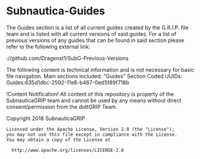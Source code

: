 # Subnautica-Guides
The Guides section is a list of all current guides created by the G.R.I.P. file team and is listed with all current versions of said guides. For a list of previous versions of any guides that can be found in said section please refer to the following external link:

://github.com/Dragenst1/SubG-Previous-Versions



The following content is technical information and is not necessary for basic file navigation.
Main sections included:
	"Guides"
Section Coded UUIDs:
	Guides:635d1dbc-2592-11e8-b467-0ed5f89f718b

!Content Notification!
All content of this repository is property of the SubnauticaGRIP team and cannot be used by any means without direct consent/permission from the dottGRIP Team.

   Copyright 2018 SubnauticaGRIP

    Licensed under the Apache License, Version 2.0 (the "License");
    you may not use this file except in compliance with the License.
    You may obtain a copy of the License at
    
      http://www.apache.org/licenses/LICENSE-2.0
